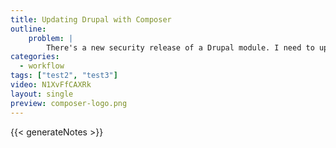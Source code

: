 ```yaml
---
title: Updating Drupal with Composer
outline:
    problem: |
        There's a new security release of a Drupal module. I need to update fast!
categories:
  - workflow
tags: ["test2", "test3"]
video: N1XvFfCAXRk
layout: single
preview: composer-logo.png
---
```


{{< generateNotes >}}
